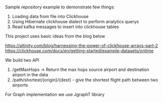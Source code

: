 Sample repository example to demonstrate few things:

1. Loading data from file into Clickhouse
2. Using Hibernate clickhouse dialect to perform analytics querys
3. Read kafka messages to insert into clickhouse tables

This project uses basic ideas from the blog below

https://altinity.com/blog/harnessing-the-power-of-clickhouse-arrays-part-2
https://clickhouse.com/docs/en/getting-started/example-datasets/ontime

We build two API

1. /getMaxHops -> Return the max hops source airport and destination airport in the data
2. /path/shortest/{origin}/{dest} - give the shortest flight path between two airports

For Graph implementation we use JgraphT library

